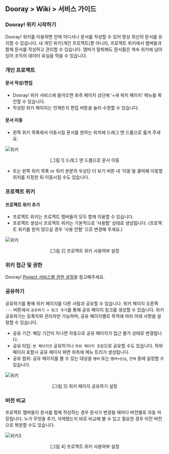 ## Dooray > Wiki > 서비스 가이드

### Dooray! 위키 시작하기 
Dooray! 위키를 이용하면 언제 어디서나 문서를 작성할 수 있어 항상 최신의 문서를 유지할 수 있습니다. 내 개인 위키(개인 프로젝트)뿐 아니라, 프로젝트 위키에서 멤버들과 함께 문서를 작성하고 관리할 수 있습니다. 멤버가 탈퇴해도 문서들은 계속 위키에 남아 있어 조직의 데이터 유실을 막을 수 있습니다. 

### 개인 프로젝트
#### 문서 작성/편집
-	Dooray! 위키 서비스에 들어오면 좌측 페이지 상단에 ‘+새 위키 페이지’ 메뉴를 확인할 수 있습니다.
-	작성된 위키 페이지는 언제든지 편집 버튼을 눌러 수정할 수 있습니다.

#### 문서 이동
- 왼쪽 위키 목록에서 이동시킬 문서를 원하는 위치에 드래그 앤 드롭으로 옮겨 주세요.

![위키](http://static.toastoven.net/prod_dooray_wiki/Wiki_01_ko.png)
<center>[그림 1] 드래그 앤 드롭으로 문서 이동</center>

-	또는 왼쪽 위키 목록 or 위키 본문의 우상단 더 보기 버튼 내 ‘이동’을 클릭해 이동할 위치를 지정한 뒤 이동시킬 수도 있습니다.

### 프로젝트 위키
#### 프로젝트 위키 추가
-	프로젝트 위키는 프로젝트 멤버들이 모두 함께 이용할 수 있습니다.
-	프로젝트 생성시 프로젝트 위키는 기본적으로  ‘사용함’ 상태로 생성됩니다. (프로젝트 위키를 원치 않으실 경우 ‘사용 안함’ 으로 변경해 주세요.)

![위키](http://static.toastoven.net/prod_dooray_wiki/Wiki_02_ko.png)
<center>[그림 2] 프로젝트 위키 사용여부 설정</center>

### 위키 접근 및 권한
Dooray! [Project 서비스별 권한 설정](https://docs.toast.com/ko/Dooray/Project/ko/service-guide-detail/)을 참고해주세요. 

### 공유하기
공유하기를 통해 위키 페이지를 다른 사람과 공유할 수 있습니다.
위키 페이지 오른쪽 `···` 버튼에서 `공유하기 > 링크 추가`를 통해 공유 페이지 링크를 생성할 수 있습니다.
위키 공유하기는 등록자와 관리자만 가능하며, 공유 페이지별로 목적에 따라 아래 사항을 설정할 수 있습니다.
- 공유 기간: 해당 기간이 지나면 자동으로 공유 페이지가 접근 불가 상태로 변경됩니다. 
- 공유 타입: `본 페이지만` 공유하거나 `하위 페이지 포함`으로 공유할 수도 있습니다. 하위 페이지 포함시 공유 페이지 화면 좌측에 메뉴 트리가 생성됩니다.
- 공유 범위: 공유 페이지를 볼 수 있는 대상을 `멤버` 또는 `멤버+손님`, `전체` 중에 설정할 수 있습니다. 

![위키](http://static.toastoven.net/prod_dooray_wiki/Wiki_04_ko.png)
<center>[그림 3] 위키 페이지 공유하기 설정</center>

### 버전 비교
프로젝트 멤버들이 문서를 함께 작성하는 경우 문서가 변경될 때마다 버전별로 자동 저장됩니다. 누가 무엇을 추가, 삭제했는지 바로 비교해 볼 수 있고 필요한 경우 이전 버전으로 복원할 수도 있습니다.

![위키3](http://static.toastoven.net/prod_dooray_wiki/Wiki_03_ko.png)
<center>[그림 4] 프로젝트 위키 사용여부 설정</center>
